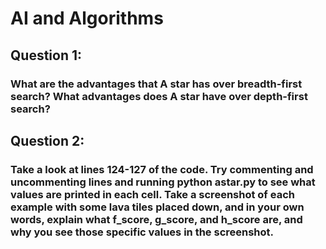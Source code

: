 # AI and Algorithms

## Question 1:
### What are the advantages that A star has over breadth-first search? What advantages does A star have over depth-first search?

## Question 2:
### Take a look at lines 124-127 of the code. Try commenting and uncommenting lines and running python astar.py to see what values are printed in each cell. Take a screenshot of each example with some lava tiles placed down, and in your own words, explain what f_score, g_score, and h_score are, and why you see those specific values in the screenshot.
